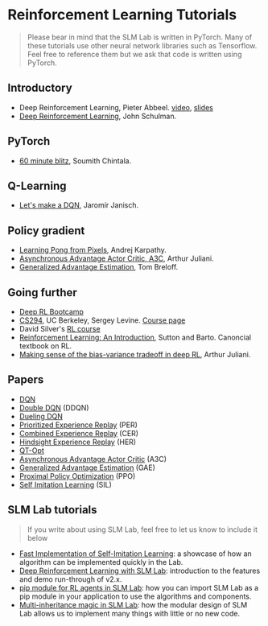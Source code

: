 # Reinforcement Learning Tutorials

>Please bear in mind that the SLM Lab is written in PyTorch. Many of these tutorials use other neural network libraries such as Tensorflow. Feel free to reference them but we ask that code is written using PyTorch.

## Introductory

- Deep Reinforcement Learning, Pieter Abbeel. [video](https://www.youtube.com/watch?v=qaMdN6LS9rA), [slides](https://drive.google.com/file/d/0BxXI_RttTZAhVXBlMUVkQ1BVVDQ/view)
- [Deep Reinforcement Learning](https://www.youtube.com/watch?v=aUrX-rP_ss4), John Schulman.

## PyTorch

- [60 minute blitz](https://pytorch.org/tutorials/beginner/deep_learning_60min_blitz.html), Soumith Chintala.

## Q-Learning

- [Let's make a DQN](https://jaromiru.com/2016/09/27/lets-make-a-dqn-theory/), Jaromír Janisch.

## Policy gradient

- [Learning Pong from Pixels](http://karpathy.github.io/2016/05/31/rl/), Andrej Karpathy.
- [Asynchronous Advantage Actor Critic, A3C](https://medium.com/emergent-future/simple-reinforcement-learning-with-tensorflow-part-8-asynchronous-actor-critic-agents-a3c-c88f72a5e9f2), Arthur Juliani.
- [Generalized Advantage Estimation](http://www.breloff.com/DeepRL-OnlineGAE/), Tom Breloff.

## Going further

- [Deep RL Bootcamp](https://sites.google.com/view/deep-rl-bootcamp/lectures)
- [CS294](https://www.youtube.com/playlist?list=PLkFD6_40KJIznC9CDbVTjAF2oyt8_VAe3), UC Berkeley, Sergey Levine. [Course page](http://rail.eecs.berkeley.edu/deeprlcourse/)
- David Silver's [RL course](https://www.youtube.com/watch?v=2pWv7GOvuf0&t=17s)
- [Reinforcement Learning: An Introduction](http://incompleteideas.net/book/bookdraft2017nov5.pdf), Sutton and Barto. Canoncial textbook on RL.
- [Making sense of the bias-variance tradeoff in deep RL](https://medium.com/mlreview/making-sense-of-the-bias-variance-trade-off-in-deep-reinforcement-learning-79cf1e83d565), Arthur Juliani.

## Papers

- [DQN](https://arxiv.org/abs/1312.5602)
- [Double DQN](https://arxiv.org/abs/1509.06461) (DDQN)
- [Dueling DQN](https://arxiv.org/abs/1511.06581)
- [Prioritized Experience Replay](https://arxiv.org/abs/1511.05952) (PER)
- [Combined Experience Replay](https://arxiv.org/abs/1712.01275) (CER)
- [Hindsight Experience Replay](https://arxiv.org/abs/1707.01495) (HER)
- [QT-Opt](https://arxiv.org/abs/1806.10293)
- [Asynchronous Advantage Actor Critic](https://arxiv.org/abs/1602.01783) (A3C)
- [Generalized Advantage Estimation](https://arxiv.org/abs/1506.02438) (GAE)
- [Proximal Policy Optimization](https://arxiv.org/abs/1707.06347) (PPO)
- [Self Imitation Learning](https://arxiv.org/abs/1806.05635) (SIL)

## SLM Lab tutorials

>If you write about using SLM Lab, feel free to let us know to include it below

- [Fast Implementation of Self-Imitation Learning](https://medium.com/@kengz/fast-implementation-of-self-imitation-learning-ffcd0b2b6c6b): a showcase of how an algorithm can be implemented quickly in the Lab.
- [Deep Reinforcement Learning with SLM Lab](https://medium.com/@kengz/deep-reinforcement-learning-with-slm-lab-bebf87f531ac): introduction to the features and demo run-through of v2.x.
- [pip module for RL agents in SLM Lab](https://medium.com/@kengz/pip-module-for-rl-agents-in-slm-lab-50e73872445d): how you can import SLM Lab as a pip module in your application to use the algorithms and components.
- [Multi-inheritance magic in SLM Lab](https://medium.com/@kengz/multi-inheritance-magic-in-slm-lab-35c666739b03): how the modular design of SLM Lab allows us to implement many things with little or no new code.
